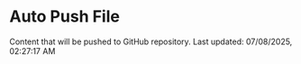 # Auto Push File

Content that will be pushed to GitHub repository.
Last updated: 07/08/2025, 02:27:17 AM